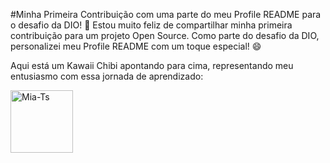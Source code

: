#Minha Primeira Contribuição com uma parte do meu Profile README para o desafio da DIO! 🌟
Estou muito feliz de compartilhar minha primeira contribuição para um projeto Open Source. Como parte do desafio da DIO, personalizei meu Profile README com um toque especial! 😄

Aqui está um Kawaii Chibi apontando para cima, representando meu entusiasmo com essa jornada de aprendizado:

<a href="https://ibb.co/6rtTLkK"> <img align="center-top" alt="Mia-Ts" height="100" width="100" src="https://i.ibb.co/ryX8554/Kawaii-Chibi-Child-Pointing-Finger-Up-Illustration-61834419-1-Photoroomrecortado.png" alt="Kawaii-Chibi-Child-Pointing-Finger-Up-Illustration-61834419-1-Photoroomrecortado" border="0"> </a>
